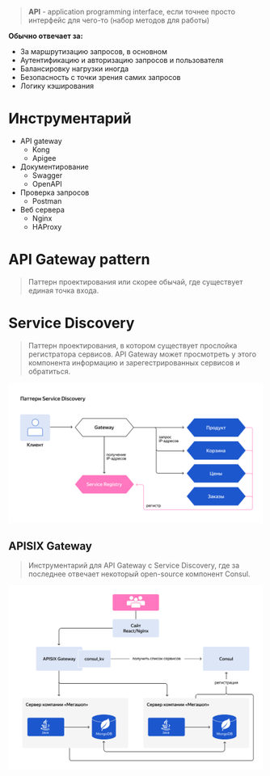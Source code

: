 > **API** - application programming interface, если точнее просто интерфейс для чего-то (набор методов для работы)

**Обычно отвечает за:**
* За маршрутизацию запросов, в основном
* Аутентификацию и авторизацию запросов и пользователя
* Балансировку нагрузки иногда
* Безопасность с точки зрения самих запросов
* Логику кэширования
# Инструментарий
* API gateway
	* Kong
	* Apigee
* Документирование
	* Swagger
	* OpenAPI
* Проверка запросов
	* Postman
* Веб сервера
	* Nginx
	* HAProxy
# API Gateway pattern
> Паттерн проектирования или скорее обычай, где существует единая точка входа.
# Service Discovery
> Паттерн проектирования, в котором существует прослойка регистратора сервисов. 
> API Gateway может просмотреть у этого компонента информацию и зарегестрированных сервисов и обратиться.

![](image-storage/3_2_1721657376.png)
## APISIX Gateway
> Инструментарий для API Gateway с Service Discovery, где за последнее отвечает некоторый open-source компонент Consul.

![](image-storage/3_1721030837.png)
